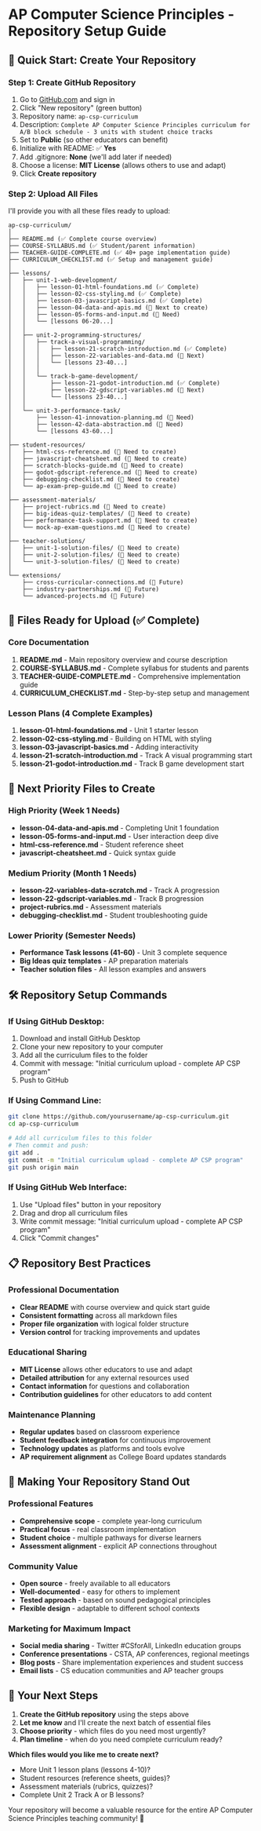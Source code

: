 # AP Computer Science Principles - Repository Setup Guide

## 🚀 Quick Start: Create Your Repository

### Step 1: Create GitHub Repository
1. Go to [GitHub.com](https://github.com) and sign in
2. Click "New repository" (green button)
3. Repository name: `ap-csp-curriculum`
4. Description: `Complete AP Computer Science Principles curriculum for A/B block schedule - 3 units with student choice tracks`
5. Set to **Public** (so other educators can benefit)
6. Initialize with README: ✅ **Yes**
7. Add .gitignore: **None** (we'll add later if needed)
8. Choose a license: **MIT License** (allows others to use and adapt)
9. Click **Create repository**

### Step 2: Upload All Files
I'll provide you with all these files ready to upload:

```
ap-csp-curriculum/
│
├── README.md (✅ Complete course overview)
├── COURSE-SYLLABUS.md (✅ Student/parent information)
├── TEACHER-GUIDE-COMPLETE.md (✅ 40+ page implementation guide)
├── CURRICULUM_CHECKLIST.md (✅ Setup and management guide)
│
├── lessons/
│   ├── unit-1-web-development/
│   │   ├── lesson-01-html-foundations.md (✅ Complete)
│   │   ├── lesson-02-css-styling.md (✅ Complete)
│   │   ├── lesson-03-javascript-basics.md (✅ Complete)
│   │   ├── lesson-04-data-and-apis.md (📝 Next to create)
│   │   ├── lesson-05-forms-and-input.md (📝 Need)
│   │   └── [lessons 06-20...]
│   │
│   ├── unit-2-programming-structures/
│   │   ├── track-a-visual-programming/
│   │   │   ├── lesson-21-scratch-introduction.md (✅ Complete)
│   │   │   ├── lesson-22-variables-and-data.md (📝 Next)
│   │   │   └── [lessons 23-40...]
│   │   │
│   │   └── track-b-game-development/
│   │       ├── lesson-21-godot-introduction.md (✅ Complete)
│   │       ├── lesson-22-gdscript-variables.md (📝 Next)
│   │       └── [lessons 23-40...]
│   │
│   └── unit-3-performance-task/
│       ├── lesson-41-innovation-planning.md (📝 Need)
│       ├── lesson-42-data-abstraction.md (📝 Need)
│       └── [lessons 43-60...]
│
├── student-resources/
│   ├── html-css-reference.md (📝 Need to create)
│   ├── javascript-cheatsheet.md (📝 Need to create)
│   ├── scratch-blocks-guide.md (📝 Need to create)
│   ├── godot-gdscript-reference.md (📝 Need to create)
│   ├── debugging-checklist.md (📝 Need to create)
│   └── ap-exam-prep-guide.md (📝 Need to create)
│
├── assessment-materials/
│   ├── project-rubrics.md (📝 Need to create)
│   ├── big-ideas-quiz-templates/ (📝 Need to create)
│   ├── performance-task-support.md (📝 Need to create)
│   └── mock-ap-exam-questions.md (📝 Need to create)
│
├── teacher-solutions/
│   ├── unit-1-solution-files/ (📝 Need to create)
│   ├── unit-2-solution-files/ (📝 Need to create)
│   └── unit-3-solution-files/ (📝 Need to create)
│
└── extensions/
    ├── cross-curricular-connections.md (📝 Future)
    ├── industry-partnerships.md (📝 Future)
    └── advanced-projects.md (📝 Future)
```

## 📁 Files Ready for Upload (✅ Complete)

### Core Documentation
1. **README.md** - Main repository overview and course description
2. **COURSE-SYLLABUS.md** - Complete syllabus for students and parents  
3. **TEACHER-GUIDE-COMPLETE.md** - Comprehensive implementation guide
4. **CURRICULUM_CHECKLIST.md** - Step-by-step setup and management

### Lesson Plans (4 Complete Examples)
1. **lesson-01-html-foundations.md** - Unit 1 starter lesson
2. **lesson-02-css-styling.md** - Building on HTML with styling
3. **lesson-03-javascript-basics.md** - Adding interactivity
4. **lesson-21-scratch-introduction.md** - Track A visual programming start
5. **lesson-21-godot-introduction.md** - Track B game development start

## 🎯 Next Priority Files to Create

### High Priority (Week 1 Needs)
- **lesson-04-data-and-apis.md** - Completing Unit 1 foundation
- **lesson-05-forms-and-input.md** - User interaction deep dive
- **html-css-reference.md** - Student reference sheet
- **javascript-cheatsheet.md** - Quick syntax guide

### Medium Priority (Month 1 Needs)  
- **lesson-22-variables-data-scratch.md** - Track A progression
- **lesson-22-gdscript-variables.md** - Track B progression
- **project-rubrics.md** - Assessment materials
- **debugging-checklist.md** - Student troubleshooting guide

### Lower Priority (Semester Needs)
- **Performance Task lessons (41-60)** - Unit 3 complete sequence
- **Big Ideas quiz templates** - AP preparation materials
- **Teacher solution files** - All lesson examples and answers

## 🛠 Repository Setup Commands

### If Using GitHub Desktop:
1. Download and install GitHub Desktop
2. Clone your new repository to your computer
3. Add all the curriculum files to the folder
4. Commit with message: "Initial curriculum upload - complete AP CSP program"
5. Push to GitHub

### If Using Command Line:
```bash
git clone https://github.com/yourusername/ap-csp-curriculum.git
cd ap-csp-curriculum

# Add all curriculum files to this folder
# Then commit and push:
git add .
git commit -m "Initial curriculum upload - complete AP CSP program"
git push origin main
```

### If Using GitHub Web Interface:
1. Use "Upload files" button in your repository
2. Drag and drop all curriculum files
3. Write commit message: "Initial curriculum upload - complete AP CSP program"
4. Click "Commit changes"

## 📋 Repository Best Practices

### Professional Documentation
- **Clear README** with course overview and quick start guide
- **Consistent formatting** across all markdown files  
- **Proper file organization** with logical folder structure
- **Version control** for tracking improvements and updates

### Educational Sharing
- **MIT License** allows other educators to use and adapt
- **Detailed attribution** for any external resources used
- **Contact information** for questions and collaboration
- **Contribution guidelines** for other educators to add content

### Maintenance Planning
- **Regular updates** based on classroom experience
- **Student feedback integration** for continuous improvement
- **Technology updates** as platforms and tools evolve
- **AP requirement alignment** as College Board updates standards

## 🌟 Making Your Repository Stand Out

### Professional Features
- **Comprehensive scope** - complete year-long curriculum
- **Practical focus** - real classroom implementation
- **Student choice** - multiple pathways for diverse learners
- **Assessment alignment** - explicit AP connections throughout

### Community Value
- **Open source** - freely available to all educators
- **Well-documented** - easy for others to implement
- **Tested approach** - based on sound pedagogical principles  
- **Flexible design** - adaptable to different school contexts

### Marketing for Maximum Impact
- **Social media sharing** - Twitter #CSforAll, LinkedIn education groups
- **Conference presentations** - CSTA, AP conferences, regional meetings
- **Blog posts** - Share implementation experiences and student success
- **Email lists** - CS education communities and AP teacher groups

## 🎯 Your Next Steps

1. **Create the GitHub repository** using the steps above
2. **Let me know** and I'll create the next batch of essential files
3. **Choose priority** - which files do you need most urgently?
4. **Plan timeline** - when do you need complete curriculum ready?

**Which files would you like me to create next?**
- More Unit 1 lesson plans (lessons 4-10)?
- Student resources (reference sheets, guides)?
- Assessment materials (rubrics, quizzes)?  
- Complete Unit 2 Track A or B lessons?

Your repository will become a valuable resource for the entire AP Computer Science Principles teaching community! 🚀